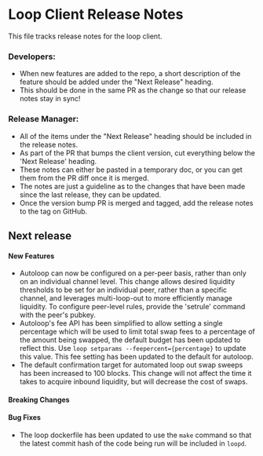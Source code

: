 # Loop Client Release Notes
This file tracks release notes for the loop client. 

### Developers: 
* When new features are added to the repo, a short description of the feature should be added under the "Next Release" heading.
* This should be done in the same PR as the change so that our release notes stay in sync!

### Release Manager: 
* All of the items under the "Next Release" heading should be included in the release notes.
* As part of the PR that bumps the client version, cut everything below the 'Next Release' heading. 
* These notes can either be pasted in a temporary doc, or you can get them from the PR diff once it is merged. 
* The notes are just a guideline as to the changes that have been made since the last release, they can be updated.
* Once the version bump PR is merged and tagged, add the release notes to the tag on GitHub.

## Next release

#### New Features
* Autoloop can now be configured on a per-peer basis, rather than only on an
  individual channel level. This change allows desired liquidity thresholds 
  to be set for an individual peer, rather than a specific channel, and 
  leverages multi-loop-out to more efficiently manage liquidity. To configure
  peer-level rules, provide the 'setrule' command with the peer's pubkey. 
* Autoloop's fee API has been simplified to allow setting a single percentage
  which will be used to limit total swap fees to a percentage of the amount 
  being swapped, the default budget has been updated to reflect this. Use 
  `loop setparams --feepercent={percentage}` to update this value. This fee 
  setting has been updated to the default for autoloop.
* The default confirmation target for automated loop out swap sweeps has been
  increased to 100 blocks. This change will not affect the time it takes to 
  acquire inbound liquidity, but will decrease the cost of swaps.

#### Breaking Changes

#### Bug Fixes
* The loop dockerfile has been updated to use the `make` command so that the
  latest commit hash of the code being run will be included in `loopd`.
